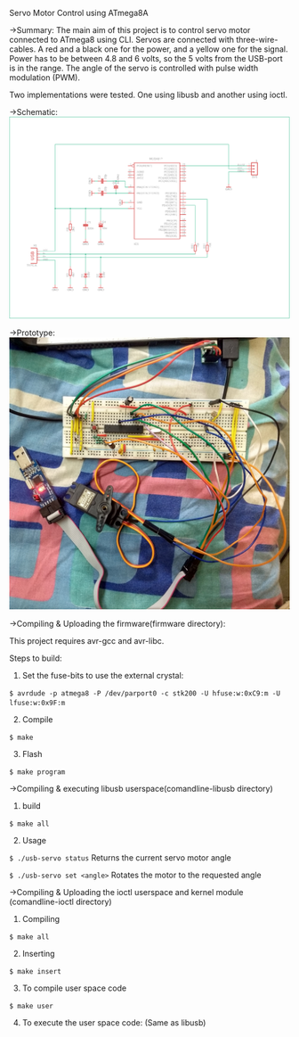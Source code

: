 Servo Motor Control using ATmega8A

->Summary:
The main aim of this project is to control servo motor connected to ATmega8 using CLI. Servos are connected with three-wire-cables. A red and a black one for the power, and a yellow one for the signal. Power has to be between 4.8 and 6 volts, so the 5 volts from the USB-port is in the range. The angle of the servo is controlled with pulse width modulation (PWM).

Two implementations were tested. One using libusb and another using ioctl.

->Schematic:
![alt text](https://github.com/h20180142/G547/blob/master/Project_Servomotor_libusb_ioctl/circuit%20schematic.png)

->Prototype:
![alt text](https://github.com/h20180142/G547/blob/master/Project_Servomotor_libusb_ioctl/IMG_20190428_162544450_HDR1.jpg)

->Compiling & Uploading the firmware(firmware directory):

This project requires avr-gcc and avr-libc.

Steps to build:

1. Set the fuse-bits to use the external crystal:

`$ avrdude -p atmega8 -P /dev/parport0 -c stk200 -U hfuse:w:0xC9:m -U lfuse:w:0x9F:m`

2. Compile

`$ make`

3. Flash

`$ make program`

->Compiling & executing libusb userspace(comandline-libusb directory)

1. build

`$ make all`

2. Usage

`$ ./usb-servo status` Returns the current servo motor angle

`$ ./usb-servo set <angle>` Rotates the motor to the requested angle

->Compiling & Uploading the ioctl userspace and kernel module (comandline-ioctl directory)

1. Compiling

`$ make all`

2. Inserting

`$ make insert`

3. To compile user space code

`$ make user`

4. To execute the user space code: (Same as libusb)
